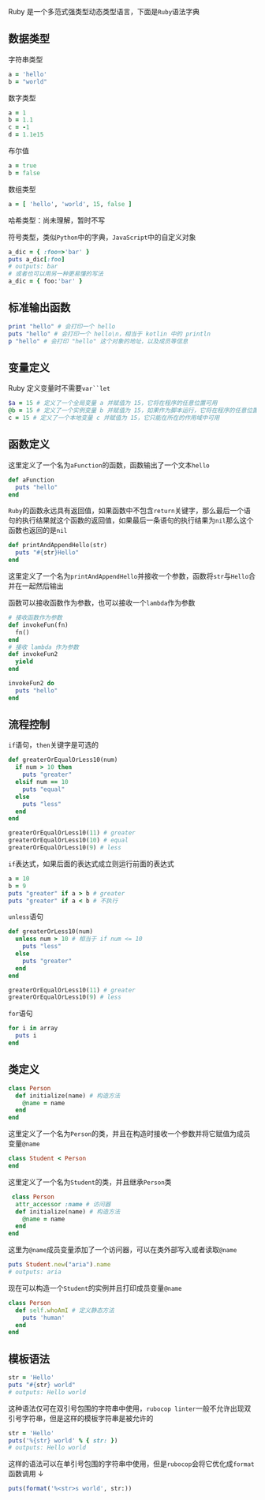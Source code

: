 
<p id="7K5a9C5pecxBSwEAa9L7b7">

Ruby 是一个多范式强类型动态类型语言，下面是`Ruby`语法字典

</p>

<p id="qRPgdzHo9aZaYLNDExM8Rz">



</p>

<p id="2mokZ2CjYw14PhXKbQtgrX">

## 数据类型

</p>

<p id="tonBFBTGYzC2u4CKXGu6rk">

字符串类型

</p>

<p id="4EiVEb1mQcTSFhgcNUxN5B">

```Ruby
a = 'hello'
b = "world"

```


</p>

<p id="asWU5vUKU7LoGcs4Aiog94">

数字类型

</p>

<p id="wb11L3VCS1T4QBwLDzyL42">

```Ruby
a = 1
b = 1.1
c = -1
d = 1.1e15
```


</p>

<p id="pJWYHe4Zv5Z3k5n8H8Cp7L">

布尔值

</p>

<p id="iBkCBScmUqk9QBdMVPekXY">

```Ruby
a = true
b = false
```


</p>

<p id="fHNx3FDGuTyZYxu3nU16Dr">

数组类型

</p>

<p id="9ResMeoWKZgZuMzDaw45Cg">

```Ruby
a = [ 'hello', 'world', 15, false ]
```


</p>

<p id="aWD3nyfo5wHY1kctcKWuR7">

哈希类型：尚未理解，暂时不写

</p>

<p id="8gYcp7hL8gggBbxrjT5Ksw">

符号类型，类似`Python`中的字典，`JavaScript`中的自定义对象

</p>

<p id="gjpNKJ7tQy1EtyrTd5YjG2">

```Ruby
a_dic = { :foo=>'bar' }
puts a_dic[:foo]
# outputs: bar
# 或者也可以用另一种更易懂的写法
a_dic = { foo:'bar' }

```


</p>

<p id="6pq1FoH7UeYxk5fjhxjM1W">

## 标准输出函数

</p>

<p id="6EG3gm35LexRXgdzF8DUcj">

```Ruby
print "hello" # 会打印一个 hello
puts "hello" # 会打印一个 hello\n，相当于 kotlin 中的 println
p "hello" # 会打印 "hello" 这个对象的地址，以及成员等信息
```


</p>

<p id="fjhmzKghD6Qa3CAJyTpjVC">

## 变量定义

</p>

<p id="dpP7rQDMfEn9PfRbHQg5zn">

Ruby 定义变量时不需要`var``let`

</p>

<p id="p25sW1CGgAAWp1bm5BWtEL">

```Ruby
$a = 15 # 定义了一个全局变量 a 并赋值为 15，它将在程序的任意位置可用
@b = 15 # 定义了一个实例变量 b 并赋值为 15，如果作为脚本运行，它将在程序的任意位置可用，如果在类中定义，它只能在类中使用
c = 15 # 定义了一个本地变量 c 并赋值为 15，它只能在所在的作用域中可用
```


</p>

<p id="cCAT246ogntq7KGRwnhPH2">

## 函数定义

</p>

<p id="bsUcZTuVodMgxBLuC62znp">

这里定义了一个名为`aFunction`的函数，函数输出了一个文本`hello`

</p>

<p id="i3mvYLqD9CPmuXxT6rjhAs">

```Ruby
def aFunction
  puts "hello"
end
```


</p>

<p id="9SKdbT6T8MYDdetAPftsVD">

`Ruby`的函数永远具有返回值，如果函数中不包含`return`关键字，那么最后一个语句的执行结果就这个函数的返回值，如果最后一条语句的执行结果为`nil`那么这个函数也返回的是`nil`

</p>

<p id="te8FBjjJJj7GJ8S7ASQqfE">

```Ruby
def printAndAppendHello(str)
  puts "#{str}Hello"
end
```


</p>

<p id="5ssM3CNWmqp1su26bQiTe8">

这里定义了一个名为`printAndAppendHello`并接收一个参数，函数将`str`与`Hello`合并在一起然后输出

</p>

<p id="jMXstbpvofrsrTtjdwTP5D">

函数可以接收函数作为参数，也可以接收一个`lambda`作为参数

</p>

<p id="x5oJ39NsXFpyAgf6seZbEk">

```Ruby
# 接收函数作为参数
def invokeFun(fn)
  fn()
end
# 接收 lambda 作为参数
def invokeFun2
  yield
end

invokeFun2 do
  puts "hello"
end
```


</p>

<p id="hgVstePrgB4vbJ39x1HLq8">

## 流程控制

</p>

<p id="nUaiNxB4FNzjpDhPyAGroM">

`if`语句，`then`关键字是可选的

</p>

<p id="5XHZkCYHWaVdKQcRBWdedH">

```Ruby
def greaterOrEqualOrLess10(num)
  if num > 10 then
    puts "greater"
  elsif num == 10
    puts "equal"
  else
    puts "less"
  end
end

greaterOrEqualOrLess10(11) # greater
greaterOrEqualOrLess10(10) # equal
greaterOrEqualOrLess10(9) # less

```


</p>

<p id="7CzsB75yjAyRdt6hKxog7B">

`if`表达式，如果后面的表达式成立则运行前面的表达式

</p>

<p id="i3tkWCqvL3qSYd3Mcayun4">

```Ruby
a = 10
b = 9
puts "greater" if a > b # greater
puts "greater" if a < b # 不执行

```


</p>

<p id="kD61qzX1iQ2VJtUWmAu8Hy">

`unless`语句

</p>

<p id="rzndSu3VHe9kTEjN8NPhR6">

```Ruby
def greaterOrLess10(num)
  unless num > 10 # 相当于 if num <= 10
    puts "less"
  else
    puts "greater"
  end
end

greaterOrEqualOrLess10(11) # greater
greaterOrEqualOrLess10(9) # less
```


</p>

<p id="jwiuVUgvPveQJtupuzsxKC">

`for`语句

</p>

<p id="hsLHu9SMoraHBpoJkhYiyA">

```Ruby
for i in array
  puts i
end
```


</p>

<p id="hGwnWeP3AHwr7X9WgKGDh7">

## 类定义

</p>

<p id="pnUBv7kMoTgapyNbpcq2qg">

```Ruby
class Person
  def initialize(name) # 构造方法
    @name = name
  end
end
```


</p>

<p id="oFLedWdgrpYTirT9yQs7c7">

这里定义了一个名为`Person`的类，并且在构造时接收一个参数并将它赋值为成员变量`@name`

</p>

<p id="9WfTiCssmy65ATTkUqAuf4">

```Ruby
class Student < Person
end
```


</p>

<p id="jDuhRGR6jRKwTWeDV89YTV">

这里定义了一个名为`Student`的类，并且继承`Person`类

</p>

<p id="2urXu86k6uz39ab7RC7seQ">

```Ruby
 class Person
  attr_accessor :name # 访问器
  def initialize(name) # 构造方法
    @name = name
  end
end
```


</p>

<p id="ekBvk763hqi2czjpQgBzip">

这里为`@name`成员变量添加了一个访问器，可以在类外部写入或者读取`@name`

</p>

<p id="ifc82qAZ8PGKDuZcGRHXX2">

```Ruby
puts Student.new("aria").name
# outputs: aria
```


</p>

<p id="2kTutyt2a8eXGYbMZXoyft">

现在可以构造一个`Student`的实例并且打印成员变量`@name`

</p>

<p id="83V8Pc8XCnp9rnRweau2Dj">

```Ruby
class Person
  def self.whoAmI # 定义静态方法
    puts 'human'
  end
end
```


</p>

<p id="efaZDrTeRM97FK9VKWDMV3">

## 模板语法

</p>

<p id="3P2VeAvxRJ9fLmDPDkb5SH">

```Ruby
str = 'Hello'
puts "#{str} world"
# outputs: Hello world
```


</p>

<p id="2JmtVtrsvE7p4JEE1HpQWg">

这种语法仅可在双引号包围的字符串中使用，`rubocop linter`一般不允许出现双引号字符串，但是这样的模板字符串是被允许的

</p>

<p id="5Qe3nSo8tDmahcs3VEvPNp">

```Ruby
str = 'Hello'
puts('%{str} world' % { str: })
# outputs: Hello world

```


</p>

<p id="4ajFb2pdMvueLEGRv1NMvy">

这样的语法可以在单引号包围的字符串中使用，但是`rubocop`会将它优化成`format`函数调用 ↓

</p>

<p id="uNfJViGeRn4C2MMaSedamH">

```Ruby
puts(format('%<str>s world', str:))
```


</p>
